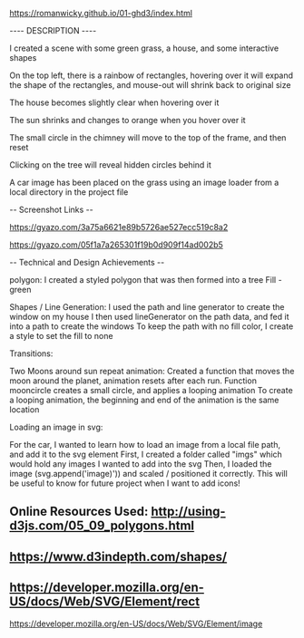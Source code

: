 https://romanwicky.github.io/01-ghd3/index.html

---- DESCRIPTION ----

I created a scene with some green grass, a house, and some interactive shapes

On the top left, there is a rainbow of rectangles, hovering over it will 
expand the shape of the rectangles, and mouse-out will shrink back to original size

The house becomes slightly clear when hovering over it

The sun shrinks and changes to orange when you hover over it

The small circle in the chimney will move to the top of the frame, and then reset

Clicking on the tree will reveal hidden circles behind it

A car image has been placed on the grass using an image loader from a local directory in the project file

-- Screenshot Links --

https://gyazo.com/3a75a6621e89b5726ae527ecc519c8a2

https://gyazo.com/05f1a7a265301f19b0d909f14ad002b5


-- Technical and Design Achievements --


polygon: 
I created a styled polygon that was then formed into a tree
Fill - green

Shapes / Line Generation: 
I used the path and line generator to create the window on my house
I then used lineGenerator on the path data, and fed it into a path to create the windows
To keep the path with no fill color, I create a style to set the fill to none


Transitions: 

Two Moons around sun repeat animation: 
Created a function that moves the moon around the planet, animation resets
after each run. Function mooncircle creates a small circle, and applies a looping animation
To create a looping animation, the beginning and end of the animation is the same location

Loading an image in svg:

For the car, I wanted to learn how to load an image from a local file path, and add it to the svg element
First, I created a folder called "imgs" which would hold any images I wanted to add into the svg
Then, I loaded the image (svg.append('image)')) and scaled / positioned it correctly. This will
be useful to know for future project when I want to add icons!

Online Resources Used:
http://using-d3js.com/05_09_polygons.html
-
https://www.d3indepth.com/shapes/
-
https://developer.mozilla.org/en-US/docs/Web/SVG/Element/rect
-
https://developer.mozilla.org/en-US/docs/Web/SVG/Element/image
